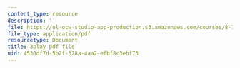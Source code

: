 ```yaml
---
content_type: resource
description: ''
file: https://ol-ocw-studio-app-production.s3.amazonaws.com/courses/8-701-introduction-to-nuclear-and-particle-physics-fall-2020/4530df7d5b2f328a4aa2efbf8c3ebf73_FEK07tdpX3I.pdf
file_type: application/pdf
resourcetype: Document
title: 3play pdf file
uid: 4530df7d-5b2f-328a-4aa2-efbf8c3ebf73
---
```

